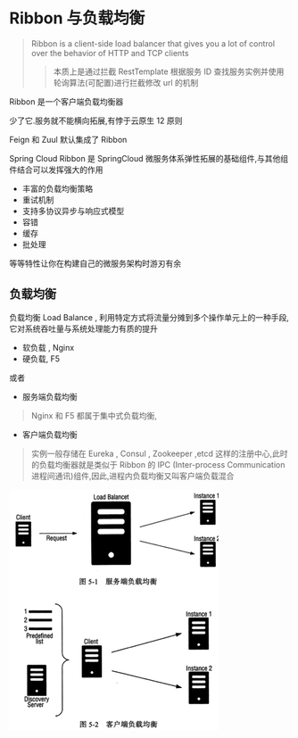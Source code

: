 # Ribbon 与负载均衡

> Ribbon is a client-side load balancer that gives you a lot of control over the behavior of HTTP and TCP clients 
>
> > 本质上是通过拦截 RestTemplate 根据服务 ID 查找服务实例并使用轮询算法(可配置)进行拦截修改 url 的机制

Ribbon 是一个客户端负载均衡器

少了它.服务就不能横向拓展,有悖于云原生 12 原则

Feign 和 Zuul 默认集成了 Ribbon

Spring Cloud Ribbon 是 SpringCloud 微服务体系弹性拓展的基础组件,与其他组件结合可以发挥强大的作用

- 丰富的负载均衡策略
- 重试机制
- 支持多协议异步与响应式模型
- 容错
- 缓存
- 批处理

等等特性让你在构建自己的微服务架构时游刃有余

## 负载均衡

负载均衡 Load Balance , 利用特定方式将流量分摊到多个操作单元上的一种手段,它对系统吞吐量与系统处理能力有质的提升

- 软负载 , Nginx 
- 硬负载, F5

或者

- 服务端负载均衡

> Nginx 和 F5 都属于集中式负载均衡,

- 客户端负载均衡

> 实例一般存储在 Eureka , Consul , Zookeeper ,etcd 这样的注册中心,此时的负载均衡器就是类似于 Ribbon 的 IPC (Inter-process Communication 进程间通讯)组件,因此,进程内负载均衡又叫客户端负载混合

<img src="assets/image-20200528123430064.png" alt="image-20200528123430064" style="zoom:50%;" />

